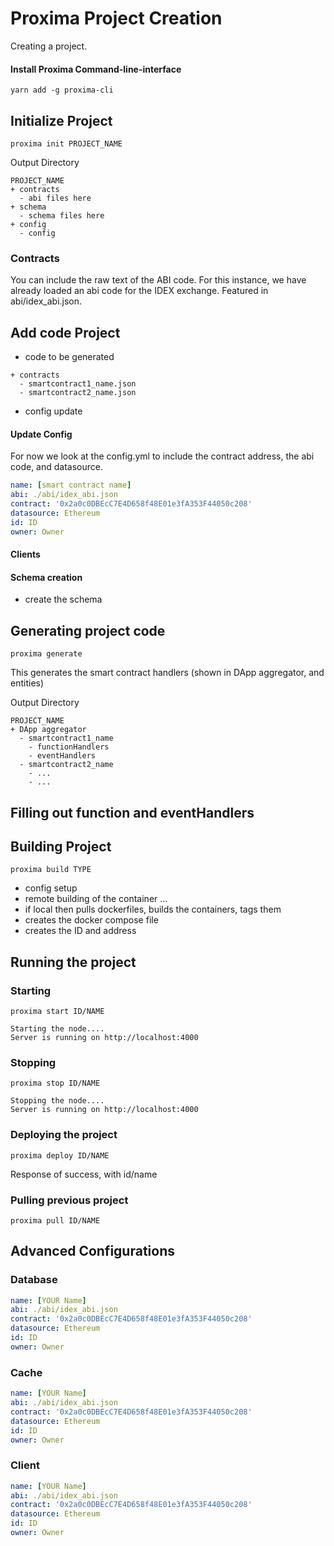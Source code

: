 

# Proxima Project Creation

Creating a project.

<!--

init

generate

build

run

publish
remove
deploy
-->

#### Install Proxima Command-line-interface

```
yarn add -g proxima-cli
```

## Initialize Project

```
proxima init PROJECT_NAME
```

Output Directory
```
PROJECT_NAME
+ contracts
  - abi files here
+ schema
  - schema files here
+ config
  - config
```

### Contracts
You can include the raw text of the ABI code. For this instance, we have already loaded an abi code for the IDEX exchange.
Featured in abi/idex_abi.json.



## Add code Project

- code to be generated
```
+ contracts
  - smartcontract1_name.json
  - smartcontract2_name.json
```

- config update

#### Update Config

For now we look at the config.yml to include the contract address, the abi code, and datasource.


```yaml
name: [smart contract name]
abi: ./abi/idex_abi.json
contract: '0x2a0c0DBEcC7E4D658f48E01e3fA353F44050c208'
datasource: Ethereum
id: ID
owner: Owner
```

#### Clients

#### Schema creation

- create the schema



## Generating project code

```
proxima generate
```

This generates the smart contract handlers (shown in DApp aggregator, and entities)

Output Directory
```
PROJECT_NAME
+ DApp aggregator
  - smartcontract1_name
    - functionHandlers
    - eventHandlers
  - smartcontract2_name
    - ...
    - ...
```



## Filling out function and eventHandlers





## Building Project
```
proxima build TYPE
```
- config setup
- remote building of the container ...
- if local then pulls dockerfiles, builds the containers, tags them
- creates the docker compose file
- creates the ID and address


## Running the project

### Starting
```
proxima start ID/NAME
```

```
Starting the node....
Server is running on http://localhost:4000
```

### Stopping
```
proxima stop ID/NAME
```

```
Stopping the node....
Server is running on http://localhost:4000
```

### Deploying the project
```
proxima deploy ID/NAME
```

Response of success, with id/name

### Pulling previous project
```
proxima pull ID/NAME
```


## Advanced Configurations

### Database

```yaml
name: [YOUR Name]
abi: ./abi/idex_abi.json
contract: '0x2a0c0DBEcC7E4D658f48E01e3fA353F44050c208'
datasource: Ethereum
id: ID
owner: Owner
```

### Cache
```yaml
name: [YOUR Name]
abi: ./abi/idex_abi.json
contract: '0x2a0c0DBEcC7E4D658f48E01e3fA353F44050c208'
datasource: Ethereum
id: ID
owner: Owner
```

### Client
```yaml
name: [YOUR Name]
abi: ./abi/idex_abi.json
contract: '0x2a0c0DBEcC7E4D658f48E01e3fA353F44050c208'
datasource: Ethereum
id: ID
owner: Owner
```
